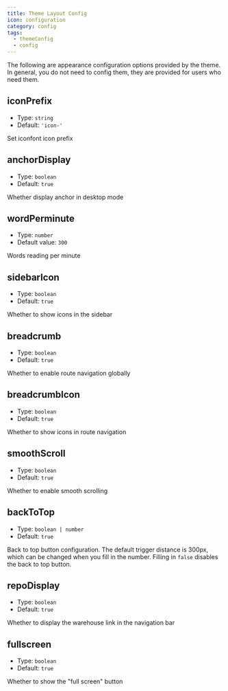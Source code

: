 ```yaml
---
title: Theme Layout Config
icon: configuration
category: config
tags:
  - themeConfig
  - config
---
```


The following are appearance configuration options provided by the theme. In general, you do not need to config them, they are provided for users who need them.

## iconPrefix

- Type: `string`
- Default: `'icon-'`

Set iconfont icon prefix

## anchorDisplay

- Type: `boolean`
- Default: `true`

Whether display anchor in desktop mode

## wordPerminute

- Type: `number`
- Default value: `300`

Words reading per minute

## sidebarIcon

- Type: `boolean`
- Default: `true`

Whether to show icons in the sidebar

## breadcrumb

- Type: `boolean`
- Default: `true`

Whether to enable route navigation globally

## breadcrumbIcon

- Type: `boolean`
- Default: `true`

Whether to show icons in route navigation

## smoothScroll <MyBadge text="Default value changed" type="error" />

- Type: `boolean`
- Default: `true`

Whether to enable smooth scrolling

## backToTop

- Type: `boolean | number`
- Default: `true`

Back to top button configuration. The default trigger distance is 300px, which can be changed when you fill in the number. Filling in `false` disables the back to top button.

## repoDisplay

- Type: `boolean`
- Default: `true`

Whether to display the warehouse link in the navigation bar

## fullscreen

- Type: `boolean`
- Default: `true`

Whether to show the "full screen" button
